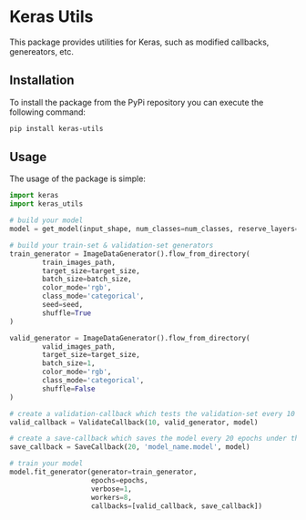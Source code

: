# Keras Utils

This package provides utilities for Keras, such as modified callbacks, genereators, etc.

## Installation

To install the package from the PyPi repository you can execute the following
command:
```sh
pip install keras-utils
```

## Usage

The usage of the package is simple:
```py
import keras
import keras_utils

# build your model
model = get_model(input_shape, num_classes=num_classes, reserve_layers=reserve_layers)

# build your train-set & validation-set generators
train_generator = ImageDataGenerator().flow_from_directory(
        train_images_path,
        target_size=target_size,
        batch_size=batch_size,
        color_mode='rgb',
        class_mode='categorical',
        seed=seed,
        shuffle=True
)

valid_generator = ImageDataGenerator().flow_from_directory(
        valid_images_path,
        target_size=target_size,
        batch_size=1,
        color_mode='rgb',
        class_mode='categorical',
        shuffle=False
)

# create a validation-callback which tests the validation-set every 10 epocks
valid_callback = ValidateCallback(10, valid_generator, model)

# create a save-callback which saves the model every 20 epochs under the name "model_name"
save_callback = SaveCallback(20, 'model_name.model', model)

# train your model
model.fit_generator(generator=train_generator,
                    epochs=epochs,
                    verbose=1,
                    workers=8,
                    callbacks=[valid_callback, save_callback])

```
